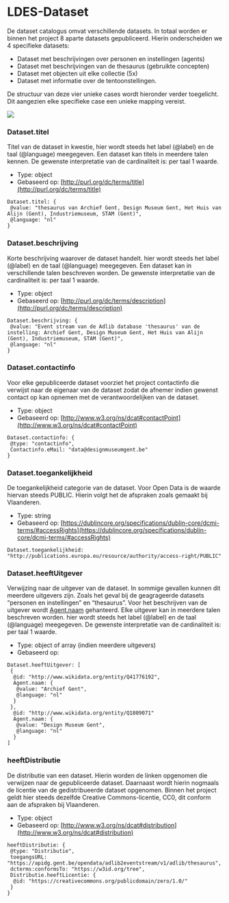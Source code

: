 # LDES-Dataset

De dataset catalogus omvat verschillende datasets. In totaal worden er binnen het project 8 aparte datasets gepubliceerd. Hierin onderscheiden we 4 specifieke datasets:&#x20;

* Dataset met beschrijvingen over personen en instellingen (agents)
* Dataset met beschrijvingen van de thesaurus (gebruikte concepten)
* Dataset met objecten uit elke collectie (5x)
* Dataset met informatie over de tentoonstellingen.&#x20;

De structuur van deze vier unieke cases wordt hieronder verder toegelicht. Dit aangezien elke specifieke case een unieke mapping vereist.

![](<../../.gitbook/assets/Naamloos (3).png>)

### Dataset.titel

Titel van de dataset in kwestie, hier wordt steeds het label (@label) en de taal (@language) meegegeven. Een dataset kan titels in meerdere talen kennen. De gewenste interpretatie van de cardinaliteit is: per taal 1 waarde.

* Type: object&#x20;
* Gebaseerd op: [http://purl.org/dc/terms/title](http://purl.org/dc/terms/title)

```
Dataset.titel: {
 @value: "thesaurus van Archief Gent, Design Museum Gent, Het Huis van Alijn (Gent), Industriemuseum, STAM (Gent)",
 @language: "nl"
}
```

### Dataset.beschrijving&#x20;

Korte beschrijving waarover de dataset handelt. hier wordt steeds het label (@label) en de taal (@language) meegegeven. Een dataset kan in verschillende talen beschreven worden. De gewenste interpretatie van de cardinaliteit is: per taal 1 waarde.

* Type: object&#x20;
* Gebaseerd op: [http://purl.org/dc/terms/description](http://purl.org/dc/terms/description)

```
Dataset.beschrijving: {
 @value: "Event stream van de Adlib database 'thesaurus' van de   instelling: Archief Gent, Design Museum Gent, Het Huis van Alijn (Gent), Industriemuseum, STAM (Gent)",
 @language: "nl"
}
```

### Dataset.contactinfo

Voor elke gepubliceerde dataset voorziet het project contactinfo die verwijst naar de eigenaar van de dataset zodat de afnemer indien gewenst contact op kan opnemen met de verantwoordelijken van de dataset.

* Type: object
* Gebaseerd op: [http://www.w3.org/ns/dcat#contactPoint](http://www.w3.org/ns/dcat#contactPoint)

```
Dataset.contactinfo: {
 @type: "contactinfo",
 Contactinfo.eMail: "data@designmuseumgent.be"
}
```

### Dataset.toegankelijkheid&#x20;

De toegankelijkheid categorie van de dataset. Voor Open Data is de waarde hiervan steeds PUBLIC. Hierin volgt het de afspraken zoals gemaakt bij Vlaanderen.&#x20;

* Type: string
* Gebaseerd op: [https://dublincore.org/specifications/dublin-core/dcmi-terms/#accessRights](https://dublincore.org/specifications/dublin-core/dcmi-terms/#accessRights)

```
Dataset.toegankelijkheid: "http://publications.europa.eu/resource/authority/access-right/PUBLIC"
```

### Dataset.heeftUitgever&#x20;

Verwijzing naar de uitgever van de dataset. In sommige gevallen kunnen dit meerdere uitgevers zijn. Zoals het geval bij de geagrageerde datasets “personen en instellingen” en “thesaurus”. Voor het beschrijven van de uitgever wordt [Agent.naam](http://xmlns.com/foaf/0.1/name) gehanteerd. Elke uitgever kan in meerdere talen beschreven worden. hier wordt steeds het label (@label) en de taal (@language) meegegeven. De gewenste interpretatie van de cardinaliteit is: per taal 1 waarde.

* Type: object of array (indien meerdere uitgevers)&#x20;
* Gebaseerd op:&#x20;

```
Dataset.heeftUitgever: [
 {
  @id: "http://www.wikidata.org/entity/Q41776192", 
  Agent.naam: {
   @value: "Archief Gent",
   @language: "nl"
  }
 }, 
  @id: "http://www.wikidata.org/entity/Q1809071" 
  Agent.naam: {
   @value: "Design Museum Gent",
   @language: "nl"
  }
]
```

### heeftDistributie

De distributie van een dataset. Hierin worden de linken opgenomen die verwijzen naar de gepubliceerde dataset. Daarnaast wordt hierin nogmaals de licentie van de gedistribueerde dataset opgenomen. Binnen het project geldt hier steeds dezelfde Creative Commons-licentie, CC0, dit conform aan de afspraken bij Vlaanderen.&#x20;

* Type: object
* Gebaseerd op: [http://www.w3.org/ns/dcat#distribution](http://www.w3.org/ns/dcat#distribution)

```
heeftDistributie: {
 @type: "Distributie",
 toegangsURL: "https://apidg.gent.be/opendata/adlib2eventstream/v1/adlib/thesaurus", 
 dcterms:conformsTo: "https://w3id.org/tree", 
 Distributie.heeftLicentie: {
  @id: "https://creativecommons.org/publicdomain/zero/1.0/"
 }
}


```







